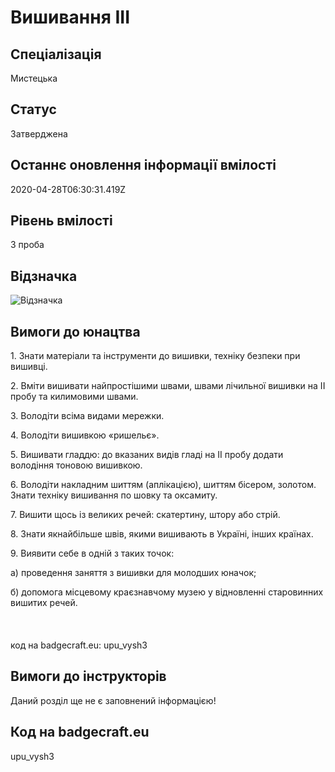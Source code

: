 # Вишивання ІІІ

## Спеціалізація

Мистецька

## Статус

Затверджена

## Останнє оновлення інформації вмілості

2020-04-28T06:30:31.419Z

## Рівень вмілості

3 проба

## Відзначка

![Відзначка](../images/Vyshyvannia_III/__________3.jpg)

## Вимоги до юнацтва

<p>1. Знати матеріали та інструменти до вишивки, техніку безпеки
при вишивці.</p>

<p>2. Вміти вишивати найпростішими швами, швами лічильної вишивки
на II пробу та килимовими швами.</p>

<p>3. Володіти всіма видами мережки.</p>

<p>4. Володіти вишивкою «ришельє».</p>

<p>5. Вишивати гладдю: до вказаних видів гладі на II пробу додати
володіння тоновою вишивкою.</p>

<p>6. Володіти накладним шиттям (аплікацією), шиттям бісером,
золотом. Знати техніку вишивання по шовку та оксамиту.</p>

<p>7. Вишити щось із великих речей: скатертину, штору або стрій.</p>

<p>8. Знати якнайбільше швів, якими вишивають в Україні, інших
країнах.</p>

<p>9. Виявити себе в одній з таких точок:</p>

<p>а) проведення заняття з вишивки для молодших юначок;</p>

б) допомога місцевому краєзнавчому музею у відновленні старовинних
вишитих речей.<br><br><br><br>код на badgecraft.eu: upu_vysh3<br>

## Вимоги до інструкторів

Даний розділ ще не є заповнений інформацією!

## Код на badgecraft.eu

upu_vysh3